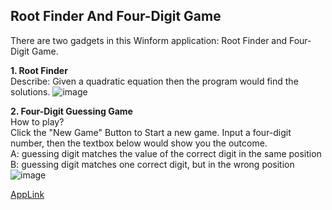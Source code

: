 ## Root Finder And Four-Digit Game  
There are two gadgets in this Winform application: Root Finder and Four-Digit Game.  

**1. Root Finder**  
Describe: Given a quadratic equation then the program would find the solutions.
![image](https://github.com/Tim-HanSheng-Huang/C_Sharp/blob/main/RootFinderAndFourDigitGame/RootFinder.PNG)   

**2. Four-Digit Guessing Game**  
How to play?  
Click the "New Game" Button to Start a new game. Input a four-digit number, then the textbox below would show you the outcome.  
A: guessing digit matches the value of the correct digit in the same position  
B: guessing digit matches one correct digit, but in the wrong position  
![image](https://github.com/Tim-HanSheng-Huang/C_Sharp/blob/main/RootFinderAndFourDigitGame/FourDigitGame.PNG)  

[AppLink](https://github.com/Tim-HanSheng-Huang/C_Sharp/blob/main/RootFinderAndFourDigitGame/RootFinderAndFourDigitGame.exe) 
